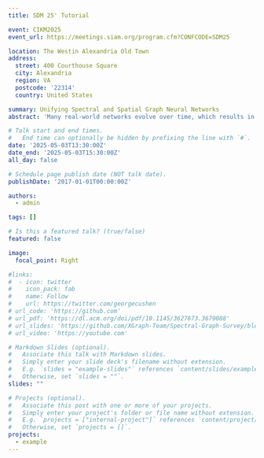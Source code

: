 ```yaml
---
title: SDM 25' Tutorial

event: CIKM2025
event_url: https://meetings.siam.org/program.cfm?CONFCODE=SDM25

location: The Westin Alexandria Old Town
address:
  street: 400 Courthouse Square
  city: Alexandria
  region: VA
  postcode: '22314'
  country: United States

summary: Unifying Spectral and Spatial Graph Neural Networks
abstract: 'Many real-world networks evolve over time, which results in dynamic graphs such as human mobility networks and brain networks. Usually, the “dynamics on graphs” (e.g., node attribute values evolving) are observable, and may be related to and indicative of the underlying “dynamics of graphs” (e.g., evolving of the graph topology). Tradition- ally, both types of dynamics have been highly complex to model, but in recent years, research on each has attracted increasing attention with the help of expressive models, such as graph neural networks. However, modeling and mapping between them have not yet been well-explored on account of two significant challenges: 1) the difficulty with mapping continuous multi-attributed data to discrete graph topologi- cal data, and 2) the ineffectiveness and inefficiency of learn- ing the long, high-dimensional time series of the dynamics. To address these challenges, we propose to learn the map- ping between the dynamics on graphs and the dynamics of graphs with a new graph neural network, which is based on an adaptive echo-state architecture. Specifically, we pro- pose a new deep echo-state graph dynamics encoder that is scalable for graphs with large time duration and sizes. Then to ensure a good learnability, a new neural architec- ture search (NAS) strategy is proposed and tailored for the proposed deep echo-state encoder and dynamic graph pre- dictor. Extensive experiments on synthetic and real-world application data demonstrate the outstanding effectiveness and efficiency of the proposed method.'

# Talk start and end times.
#   End time can optionally be hidden by prefixing the line with `#`.
date: '2025-05-03T13:30:00Z'
date_end: '2025-05-03T15:30:00Z'
all_day: false

# Schedule page publish date (NOT talk date).
publishDate: '2017-01-01T00:00:00Z'

authors:
  - admin

tags: []

# Is this a featured talk? (true/false)
featured: false

image:
  focal_point: Right

#links:
#  - icon: twitter
#    icon_pack: fab
#    name: Follow
#    url: https://twitter.com/georgecushen
# url_code: 'https://github.com'
# url_pdf: 'https://dl.acm.org/doi/pdf/10.1145/3627673.3679088'
# url_slides: 'https://github.com/XGraph-Team/Spectral-Graph-Survey/blob/3ea4b2a0f818f6287b4ddefa19a6c1372a619134/CIKM%2024%20tutorial.pdf'
# url_video: 'https://youtube.com'

# Markdown Slides (optional).
#   Associate this talk with Markdown slides.
#   Simply enter your slide deck's filename without extension.
#   E.g. `slides = "example-slides"` references `content/slides/example-slides.md`.
#   Otherwise, set `slides = ""`.
slides: ""

# Projects (optional).
#   Associate this post with one or more of your projects.
#   Simply enter your project's folder or file name without extension.
#   E.g. `projects = ["internal-project"]` references `content/project/deep-learning/index.md`.
#   Otherwise, set `projects = []`.
projects:
  - example
---
```


<!-- {{% callout note %}}
Click on the **Slides** button above to view the built-in slides feature.
{{% /callout %}} -->

<!-- Slides can be added in a few ways: -->

<!-- - **Create** slides using Hugo Blox Builder's [_Slides_](https://docs.hugoblox.com/reference/content-types/) feature and link using `slides` parameter in the front matter of the talk file
- **Upload** an existing slide deck to `static/` and link using `url_slides` parameter in the front matter of the talk file
- **Embed** your slides (e.g. Google Slides) or presentation video on this page using [shortcodes](https://docs.hugoblox.com/reference/markdown/).

Further event details, including [page elements](https://docs.hugoblox.com/reference/markdown/) such as image galleries, can be added to the body of this page. -->
